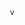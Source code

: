            v
 
                                                                                                                                                                                                                      
    
